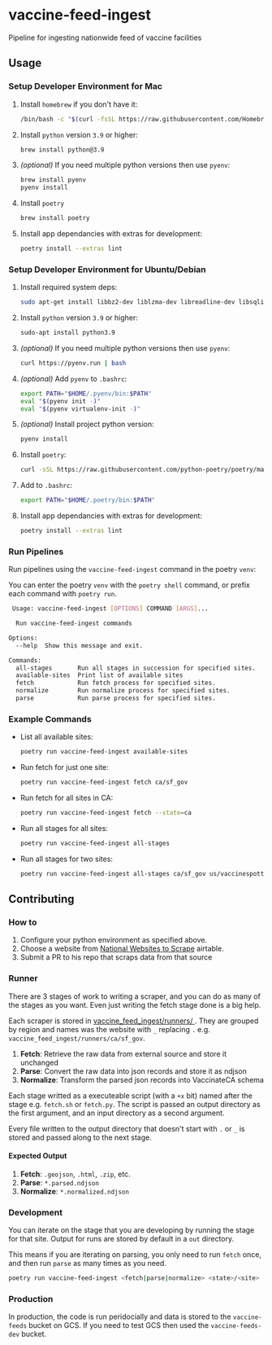 # vaccine-feed-ingest

Pipeline for ingesting nationwide feed of vaccine facilities

## Usage


### Setup Developer Environment for Mac

1. Install `homebrew` if you don't have it:

    ```sh
    /bin/bash -c "$(curl -fsSL https://raw.githubusercontent.com/Homebrew/install/HEAD/install.sh)"
    ```

1. Install `python` version `3.9` or higher:

    ```sh
    brew install python@3.9
    ```

1. *(optional)* If you need multiple python versions then use `pyenv`:

    ```sh
    brew install pyenv
    pyenv install
    ```

1. Install `poetry`

    ```sh
    brew install poetry
    ```

1. Install app dependancies with extras for development:

    ```sh
    poetry install --extras lint
    ```

### Setup Developer Environment for Ubuntu/Debian

1. Install required system deps:

    ```sh
    sudo apt-get install libbz2-dev liblzma-dev libreadline-dev libsqlite3-dev
    ```

1. Install `python` version `3.9` or higher:

    ```sh
    sudo-apt install python3.9
    ```

1. *(optional)* If you need multiple python versions then use `pyenv`:

    ```sh
    curl https://pyenv.run | bash
    ```

1. *(optional)* Add `pyenv` to `.bashrc`:

    ```sh
    export PATH="$HOME/.pyenv/bin:$PATH"
    eval "$(pyenv init -)"
    eval "$(pyenv virtualenv-init -)"
    ```

1. *(optional)* Install project python version:

    ```sh
    pyenv install
    ```

1. Install `poetry`:

    ```sh
    curl -sSL https://raw.githubusercontent.com/python-poetry/poetry/master/get-poetry.py | python -
    ```

1. Add to `.bashrc`:

    ```sh
    export PATH="$HOME/.poetry/bin:$PATH"
    ```

1. Install app dependancies with extras for development:

    ```sh
    poetry install --extras lint
    ```


### Run Pipelines

Run pipelines using the `vaccine-feed-ingest` command in the poetry `venv`:

You can enter the poetry `venv` with the `poetry shell` command, or prefix each command
with `poetry run`.

```sh
 Usage: vaccine-feed-ingest [OPTIONS] COMMAND [ARGS]...

  Run vaccine-feed-ingest commands

Options:
  --help  Show this message and exit.

Commands:
  all-stages       Run all stages in succession for specified sites.
  available-sites  Print list of available sites
  fetch            Run fetch process for specified sites.
  normalize        Run normalize process for specified sites.
  parse            Run parse process for specified sites.
```

### Example Commands

- List all available sites:

    ```sh
    poetry run vaccine-feed-ingest available-sites
    ```

- Run fetch for just one site:

    ```sh
    poetry run vaccine-feed-ingest fetch ca/sf_gov
    ```

- Run fetch for all sites in CA:

    ```sh
    poetry run vaccine-feed-ingest fetch --state=ca
    ```

- Run all stages for all sites:

    ```sh
    poetry run vaccine-feed-ingest all-stages
    ```

- Run all stages for two sites:

    ```sh
    poetry run vaccine-feed-ingest all-stages ca/sf_gov us/vaccinespotter_org
    ```

## Contributing

### How to

1. Configure your python environment as specified above.
2. Choose a website from [National Websites to Scrape](https://airtable.com/invite/l?inviteId=invRAMMkTCYH5FAoh&inviteToken=651c8220466fc266cd936182bf3aea6643606a44f3f1414784e4d0964e2a163a) airtable.
3. Submit a PR to his repo that scraps data from that source

### Runner

There are 3 stages of work to writing a scraper, and you can do as many of the stages as you want. Even just writing the fetch stage done is a big help.

Each scraper is stored in [vaccine_feed_ingest/runners/
](https://github.com/CAVaccineInventory/vaccine-feed-ingest/tree/main/vaccine_feed_ingest/runners). They are grouped by region and names was the website with `_` replacing `.` e.g. `vaccine_feed_ingest/runners/ca/sf_gov`.

1. **Fetch**: Retrieve the raw data from external source and store it unchanged
2. **Parse**: Convert the raw data into json records and store it as ndjson
3. **Normalize**: Transform the parsed json records into VaccinateCA schema

Each stage writted as a executeable script (with a `+x` bit) named after the stage e.g. `fetch.sh` or `fetch.py`. The script is passed an output directory as the first argument, and an input directory as a second argument.

Every file written to the output directory that doesn't start with `.` or `_` is stored and passed along to the next stage.

#### Expected Output

1. **Fetch**: `.geojson`, `.html`, `.zip`, etc.
2. **Parse**: `*.parsed.ndjson`
3. **Normalize**:  `*.normalized.ndjson`

### Development

You can iterate on the stage that you are developing by running the stage for that site. Output for runs are stored by default in a `out` directory.

This means if you are iterating on parsing, you only need to run `fetch` once, and then run `parse` as many times as you need.

```sh
poetry run vaccine-feed-ingest <fetch|parse|normalize> <state>/<site>
```

### Production

In production, the code is run peridocially and data is stored to the `vaccine-feeds` bucket on GCS. If you need to test GCS then used the `vaccine-feeds-dev` bucket.
